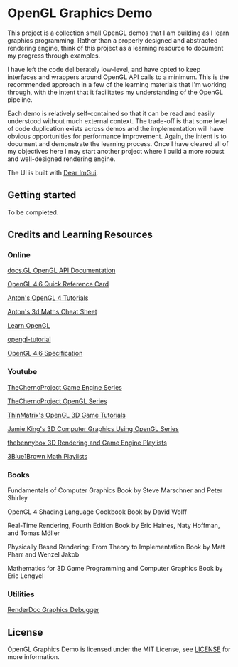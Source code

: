 # OpenGL Graphics Demo

This project is a collection small OpenGL demos that I am building as I learn graphics programming. Rather than a properly designed and abstracted rendering engine, think of this project as a learning resource to document my progress through examples.

I have left the code deliberately low-level, and have opted to keep interfaces and wrappers around OpenGL API calls to a minimum. This is the recommended approach in a few of the learning materials that I'm working through, with the intent that it facilitates my understanding of the OpenGL pipeline.

Each demo is relatively self-contained so that it can be read and easily understood without much external context. The trade-off is that some level of code duplication exists across demos and the implementation will have obvious opportunities for performance improvement. Again, the intent is to document and demonstrate the learning process. Once I have cleared all of my objectives here I may start another project where I build a more robust and well-designed rendering engine.

The UI is built with [Dear ImGui](https://github.com/ocornut/imgui.git).

## Getting started

To be completed.

## Credits and Learning Resources

### Online

[docs.GL OpenGL API Documentation](http://docs.gl/)

[OpenGL 4.6 Quick Reference Card](https://www.khronos.org/files/opengl46-quick-reference-card.pdf)

[Anton's OpenGL 4 Tutorials](http://antongerdelan.net/opengl/)

[Anton's 3d Maths Cheat Sheet](http://antongerdelan.net/teaching/3dprog1/maths_cheat_sheet.pdf)

[Learn OpenGL](https://learnopengl.com/)

[opengl-tutorial](http://www.opengl-tutorial.org/)

[OpenGL 4.6 Specification](https://www.khronos.org/registry/OpenGL/specs/gl/glspec46.core.pdf)

### Youtube

[TheChernoProject Game Engine Series](https://www.youtube.com/playlist?list=PLlrATfBNZ98dC-V-N3m0Go4deliWHPFwT)

[TheChernoProject OpenGL Series](https://www.youtube.com/playlist?list=PLlrATfBNZ98foTJPJ_Ev03o2oq3-GGOS2)

[ThinMatrix's OpenGL 3D Game Tutorials](https://www.youtube.com/playlist?list=PLRIWtICgwaX0u7Rf9zkZhLoLuZVfUksDP)

[Jamie King's 3D Computer Graphics Using OpenGL Series](https://www.youtube.com/playlist?list=PLRwVmtr-pp06qT6ckboaOhnm9FxmzHpbY)

[thebennybox 3D Rendering and Game Engine Playlists](https://www.youtube.com/user/thebennybox/playlists)

[3Blue1Brown Math Playlists](https://www.youtube.com/channel/UCYO_jab_esuFRV4b17AJtAw)

### Books

Fundamentals of Computer Graphics
Book by Steve Marschner and Peter Shirley

OpenGL 4 Shading Language Cookbook
Book by David Wolff 

Real-Time Rendering, Fourth Edition
Book by Eric Haines, Naty Hoffman, and Tomas Möller

Physically Based Rendering: From Theory to Implementation
Book by Matt Pharr and Wenzel Jakob

Mathematics for 3D Game Programming and Computer Graphics
Book by Eric Lengyel

### Utilities

[RenderDoc Graphics Debugger](https://renderdoc.org/)

## License

OpenGL Graphics Demo is licensed under the MIT License, see [LICENSE](https://github.com/brockyates/graphics/blob/master/LICENSE.txt) for more information.
